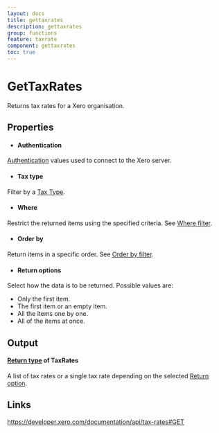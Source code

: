 ```yaml
---
layout: docs
title: gettaxrates
description: gettaxrates
group: functions
feature: taxrate
component: gettaxrates
toc: true
---
```

GetTaxRates
============

Returns tax rates for a Xero organisation.

Properties
----------

- #### Authentication
[Authentication](../../../Common/Authentication/Index.md) values used to connect to the Xero server.
- #### Tax type
Filter by a [Tax Type](https://developer.xero.com/documentation/api/types#TaxTypes).
- #### Where
Restrict the returned items using the specified criteria. See [Where filter](../../../Common/Filters/Where/Index.md).
- #### Order by
Return items in a specific order. See [Order by filter](../../../Common/Filters/OrderBy/Index.md).
- #### Return options
Select how the data is to be returned. Possible values are:
  * Only the first item.
  * The first item or an empty item. 
  * All the items one by one.
  * All of the items at once.


Output
-----
#### [Return type](#return-options) of TaxRates
A list of tax rates or a single tax rate depending on the selected [Return option](#return-options).

Links
-----

https://developer.xero.com/documentation/api/tax-rates#GET
